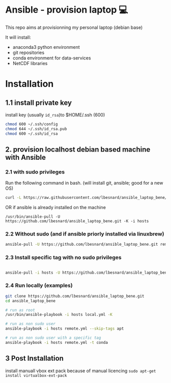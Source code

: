 # Ansible - provision laptop :computer:

This repo aims at provisionning my personal laptop (debian base) 

It will install:
  * anaconda3 python environment 
  * git repositories
  * conda environment for data-services
  * NetCDF libraries

# Installation
## 1.1 install private key
install key (usually ```id_rsa```)to $HOME/.ssh (600)
```bash
chmod 600 ~/.ssh/config
chmod 644 ~/.ssh/id_rsa.pub
chmod 600 ~/.ssh/id_rsa
```
## 2. provision localhost debian based machine with Ansible
### 2.1 with sudo privileges

Run the following command in bash. (will install git, ansible; good for a new OS)
```bash
curl -L https://raw.githubusercontent.com/lbesnard/ansible_laptop_bene/master/install.sh | bash
```

OR if ansible is already installed on the machine
```
/usr/bin/ansible-pull -U https://github.com/lbesnard/ansible_laptop_bene.git -K -i hosts
```

### 2.2 Without sudo (and if ansible priorly installed via linuxbrew)
```bash
ansible-pull -U https://github.com/lbesnard/ansible_laptop_bene.git remote.yml -i hosts
```

### 2.3 Install specific tag with no sudo privileges
```bash

ansible-pull -i hosts -U https://github.com/lbesnard/ansible_laptop_bene.git -t conda
```

### 2.4 Run locally (examples)
```bash
git clone https://github.com/lbesnard/ansible_laptop_bene.git
cd ansible_laptop_bene

# run as root
/usr/bin/ansible-playbook -i hosts local.yml -K

# run as non sudo user
ansible-playbook -i hosts remote.yml --skip-tags apt

# run as non sudo user with a specific tag
ansible-playbook -i hosts remote.yml -t conda
```
## 3 Post Installation
install manuall vbox ext pack because of manual licencing
```sudo apt-get install virtualbox-ext-pack```
